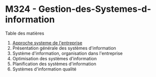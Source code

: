 # M324 - Gestion-des-Systemes-d-information

Table des matières

1. [Approche systeme de l'entreprise](https://github.com/2019-2020-IUT/M324---Gestion-des-Systemes-d-information/blob/master/TD/chapitre1.MD)
2. Présentation générale des systèmes d'information
3. Système d'information, organisation dans l'entreprise
4. Optimisation des systèmes d'information
5. Planification des systèmes d'information
6. Systèmes d'information qualité


